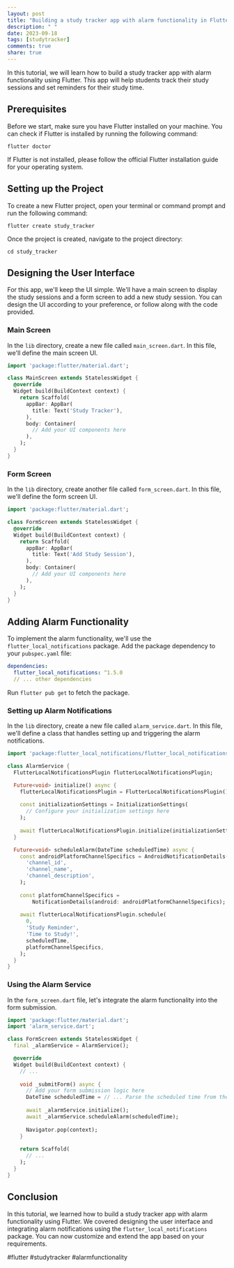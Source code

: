 ```yaml
---
layout: post
title: "Building a study tracker app with alarm functionality in Flutter"
description: " "
date: 2023-09-18
tags: [studytracker]
comments: true
share: true
---
```


In this tutorial, we will learn how to build a study tracker app with alarm functionality using Flutter. This app will help students track their study sessions and set reminders for their study time.

## Prerequisites

Before we start, make sure you have Flutter installed on your machine. You can check if Flutter is installed by running the following command:

```
flutter doctor
```

If Flutter is not installed, please follow the official Flutter installation guide for your operating system.

## Setting up the Project

To create a new Flutter project, open your terminal or command prompt and run the following command:

```
flutter create study_tracker
```

Once the project is created, navigate to the project directory:

```
cd study_tracker
```

## Designing the User Interface

For this app, we'll keep the UI simple. We'll have a main screen to display the study sessions and a form screen to add a new study session. You can design the UI according to your preference, or follow along with the code provided.

### Main Screen

In the `lib` directory, create a new file called `main_screen.dart`. In this file, we'll define the main screen UI.

```dart
import 'package:flutter/material.dart';

class MainScreen extends StatelessWidget {
  @override
  Widget build(BuildContext context) {
    return Scaffold(
      appBar: AppBar(
        title: Text('Study Tracker'),
      ),
      body: Container(
        // Add your UI components here
      ),
    );
  }
}
```

### Form Screen

In the `lib` directory, create another file called `form_screen.dart`. In this file, we'll define the form screen UI.

```dart
import 'package:flutter/material.dart';

class FormScreen extends StatelessWidget {
  @override
  Widget build(BuildContext context) {
    return Scaffold(
      appBar: AppBar(
        title: Text('Add Study Session'),
      ),
      body: Container(
        // Add your UI components here
      ),
    );
  }
}
```

## Adding Alarm Functionality

To implement the alarm functionality, we'll use the `flutter_local_notifications` package. Add the package dependency to your `pubspec.yaml` file:

```yaml
dependencies:
  flutter_local_notifications: ^1.5.0
  // ... other dependencies
```

Run `flutter pub get` to fetch the package.

### Setting up Alarm Notifications

In the `lib` directory, create a new file called `alarm_service.dart`. In this file, we'll define a class that handles setting up and triggering the alarm notifications.

```dart
import 'package:flutter_local_notifications/flutter_local_notifications.dart';

class AlarmService {
  FlutterLocalNotificationsPlugin flutterLocalNotificationsPlugin;

  Future<void> initialize() async {
    flutterLocalNotificationsPlugin = FlutterLocalNotificationsPlugin();
    
    const initializationSettings = InitializationSettings(
      // Configure your initialization settings here
    );
    
    await flutterLocalNotificationsPlugin.initialize(initializationSettings);
  }

  Future<void> scheduleAlarm(DateTime scheduledTime) async {
    const androidPlatformChannelSpecifics = AndroidNotificationDetails(
      'channel_id',
      'channel_name',
      'channel_description',
    );
    
    const platformChannelSpecifics =
        NotificationDetails(android: androidPlatformChannelSpecifics);
    
    await flutterLocalNotificationsPlugin.schedule(
      0,
      'Study Reminder',
      'Time to Study!',
      scheduledTime,
      platformChannelSpecifics,
    );
  }
}
```

### Using the Alarm Service

In the `form_screen.dart` file, let's integrate the alarm functionality into the form submission.

```dart
import 'package:flutter/material.dart';
import 'alarm_service.dart';

class FormScreen extends StatelessWidget {
  final _alarmService = AlarmService();

  @override
  Widget build(BuildContext context) {
    // ...
    
    void _submitForm() async {
      // Add your form submission logic here
      DateTime scheduledTime = // ... Parse the scheduled time from the form
      
      await _alarmService.initialize();
      await _alarmService.scheduleAlarm(scheduledTime);
      
      Navigator.pop(context);
    }
    
    return Scaffold(
      // ...
    );
  }
}
```

## Conclusion

In this tutorial, we learned how to build a study tracker app with alarm functionality using Flutter. We covered designing the user interface and integrating alarm notifications using the `flutter_local_notifications` package. You can now customize and extend the app based on your requirements.

#flutter #studytracker #alarmfunctionality
